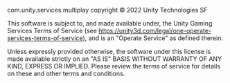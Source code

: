 com.unity.services.multiplay copyright © 2022 Unity Technologies SF

This software is subject to, and made available under, the Unity Gaming Services Terms of Service (see https://unity3d.com/legal/one-operate-services-terms-of-service), and is an "Operate Service" as defined therein.

Unless expressly provided otherwise, the software under this license is made available strictly on an "AS IS" BASIS WITHOUT WARRANTY OF ANY KIND, EXPRESS OR IMPLIED. Please review the terms of service for details on these and other terms and conditions.
